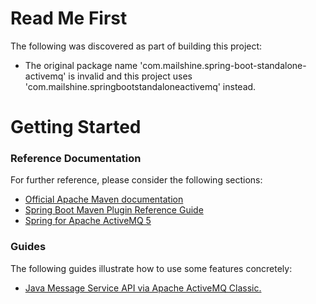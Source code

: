 # Read Me First
The following was discovered as part of building this project:

* The original package name 'com.mailshine.spring-boot-standalone-activemq' is invalid and this project uses 'com.mailshine.springbootstandaloneactivemq' instead.

# Getting Started

### Reference Documentation
For further reference, please consider the following sections:

* [Official Apache Maven documentation](https://maven.apache.org/guides/index.html)
* [Spring Boot Maven Plugin Reference Guide](https://docs.spring.io/spring-boot/docs/2.2.7.RELEASE/maven-plugin/)
* [Spring for Apache ActiveMQ 5](https://docs.spring.io/spring-boot/docs/2.2.7.RELEASE/reference/htmlsingle/#boot-features-activemq)

### Guides
The following guides illustrate how to use some features concretely:

* [Java Message Service API via Apache ActiveMQ Classic.](https://spring.io/guides/gs/messaging-jms/)

